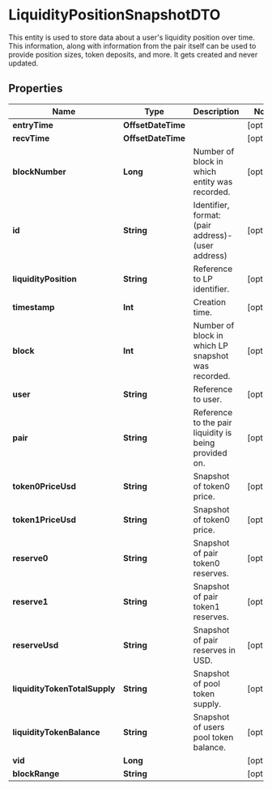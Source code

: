

# LiquidityPositionSnapshotDTO

This entity is used to store data about a user's liquidity position over time. This information, along with information from the pair itself can be used to provide position sizes, token deposits, and more. It gets created and never updated.

## Properties

Name | Type | Description | Notes
------------ | ------------- | ------------- | -------------
**entryTime** | **OffsetDateTime** |  |  [optional]
**recvTime** | **OffsetDateTime** |  |  [optional]
**blockNumber** | **Long** | Number of block in which entity was recorded. |  [optional]
**id** | **String** | Identifier, format: (pair address)-(user address) |  [optional]
**liquidityPosition** | **String** | Reference to LP identifier. |  [optional]
**timestamp** | **Int** | Creation time. |  [optional]
**block** | **Int** | Number of block in which LP snapshot was recorded. |  [optional]
**user** | **String** | Reference to user. |  [optional]
**pair** | **String** | Reference to the pair liquidity is being provided on. |  [optional]
**token0PriceUsd** | **String** | Snapshot of token0 price. |  [optional]
**token1PriceUsd** | **String** | Snapshot of token0 price. |  [optional]
**reserve0** | **String** | Snapshot of pair token0 reserves. |  [optional]
**reserve1** | **String** | Snapshot of pair token1 reserves. |  [optional]
**reserveUsd** | **String** | Snapshot of pair reserves in USD. |  [optional]
**liquidityTokenTotalSupply** | **String** | Snapshot of pool token supply. |  [optional]
**liquidityTokenBalance** | **String** | Snapshot of users pool token balance. |  [optional]
**vid** | **Long** |  |  [optional]
**blockRange** | **String** |  |  [optional]



